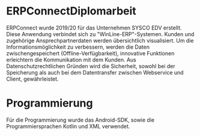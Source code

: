 # ERPConnectDiplomarbeit
ERPConnect wurde 2019/20 für das Unternehmen SYSCO EDV erstellt.
Diese Anwendung verbindet sich zu "WinLine-ERP"-Systemen.
Kunden und zugehörige Ansprechpartnerdaten werden übersichtlich visualisiert.
Um die Informationsmöglichkeit zu verbessern, werden die Daten zwischengespeichert (Offline-Verfügbarkeit), innovative Funktionen erleichtern
die Kommunikation mit dem Kunden.
Aus Datenschutzrechtlichen Gründen wird die Sicherheit, sowohl bei der Speicherung als auch bei dem Datentransfer zwischen Webservice und Client, gewährleistet.

# Programmierung
Für die Programmierung wurde das Android-SDK, sowie die Programmiersprachen Kotlin und XML verwendet.
